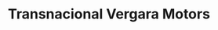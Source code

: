 ---
title: "Transnacional Vergara Motors"
url: /caracas/transnacional-vergara-motors/
shop: coche
---